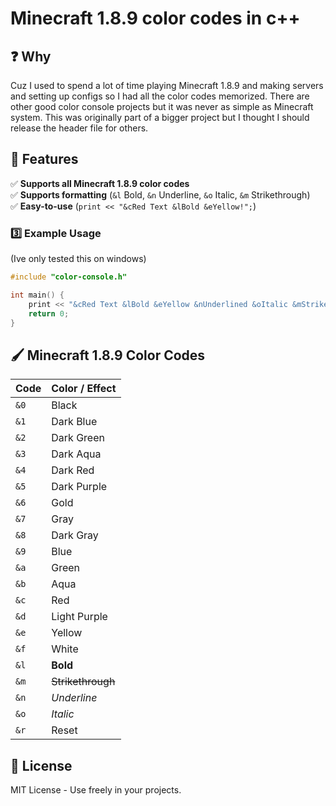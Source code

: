 # Minecraft 1.8.9 color codes in c++

## ❓ Why
Cuz I used to spend a lot of time playing Minecraft 1.8.9 and making servers and setting up configs so I had all the color codes memorized.
There are other good color console projects but it was never as simple as Minecraft system.
This was originally part of a bigger project but I thought I should release the header file for others.

## 🎨 Features
✅ **Supports all Minecraft 1.8.9 color codes**  
✅ **Supports formatting** (`&l` Bold, `&n` Underline, `&o` Italic, `&m` Strikethrough)  
✅ **Easy-to-use** (`print << "&cRed Text &lBold &eYellow!";`)  

### **3️⃣ Example Usage**
(Ive only tested this on windows)
```cpp
#include "color-console.h"

int main() {
    print << "&cRed Text &lBold &eYellow &nUnderlined &oItalic &mStrikethrough&r Reset!" << std::endl;
    return 0;
}
```

## 🖌️ Minecraft 1.8.9 Color Codes
| Code  | Color / Effect |
|-------|---------------|
| `&0`  | Black |
| `&1`  | Dark Blue |
| `&2`  | Dark Green |
| `&3`  | Dark Aqua |
| `&4`  | Dark Red |
| `&5`  | Dark Purple |
| `&6`  | Gold |
| `&7`  | Gray |
| `&8`  | Dark Gray |
| `&9`  | Blue |
| `&a`  | Green |
| `&b`  | Aqua |
| `&c`  | Red |
| `&d`  | Light Purple |
| `&e`  | Yellow |
| `&f`  | White |
| `&l`  | **Bold** |
| `&m`  | ~~Strikethrough~~ |
| `&n`  | _Underline_ |
| `&o`  | *Italic* |
| `&r`  | Reset |

## 📜 License
MIT License - Use freely in your projects.
